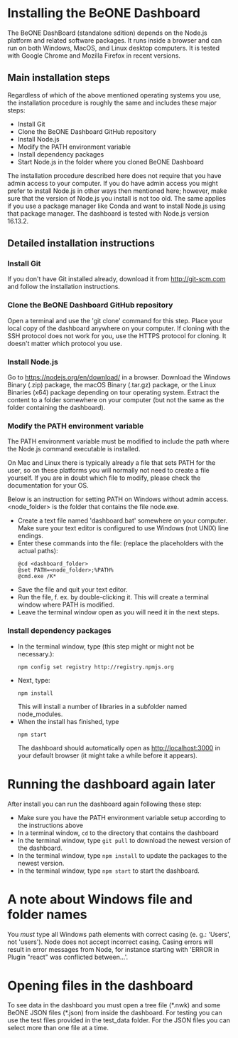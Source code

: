 ﻿# Installing the BeONE Dashboard

The BeONE DashBoard (standalone sdition) depends on the Node.js platform and
related software packages. It runs inside a browser and can run on both Windows,
MacOS, and Linux desktop computers. It is tested with Google Chrome and Mozilla
Firefox in recent versions.

## Main installation steps

Regardless of which of the above mentioned operating systems you use,
the installation procedure is roughly the same and includes these major
steps:

-   Install Git
-   Clone the BeONE Dashboard GitHub repository
-   Install Node.js
-   Modify the PATH environment variable
-   Install dependency packages
-   Start Node.js in the folder where you cloned BeONE Dashboard

The installation procedure described here does not require that you have
admin access to your computer. If you do have admin access you might
prefer to install Node.js in other ways then mentioned here; however,
make sure that the version of Node.js you install is not too old.
The same applies if you use a package manager like Conda and want to install
Node.js using that package manager. The dashboard is tested with Node.js version
16.13.2.

## Detailed installation instructions

### Install Git

If you don't have Git installed already, download it from
<http://git-scm.com> and follow the installation instructions.

### Clone the BeONE Dashboard GitHub repository

Open a terminal and use the 'git clone' command for this step. Place
your local copy of the dashboard anywhere on your computer. If cloning
with the SSH protocol does not work for you, use the HTTPS protocol for
cloning. It doesn't matter which protocol you use.

### Install Node.js

Go to <https://nodejs.org/en/download/> in a browser. Download the
Windows Binary (.zip) package, the macOS Binary (.tar.gz) package, or
the Linux Binaries (x64) package depending on tour operating system.
Extract the content to a folder somewhere on your computer (but not the
same as the folder containing the dashboard).

### Modify the PATH environment variable

The PATH environment variable must be modified to include the path where
the Node.js command executable is installed.

On Mac and Linux there is typically already a file that sets PATH for
the user, so on these platforms you will normally not need to create a
file yourself. If you are in doubt which file to modify, please check
the documentation for your OS.

Below is an instruction for setting PATH on Windows without admin
access. \<node_folder\> is the folder that contains the file node.exe.

-   Create a text file named \'dashboard.bat\' somewhere on your
    computer. Make sure your text editor is configured to use Windows
    (not UNIX) line endings.
-   Enter these commands into the file: (replace the placeholders with
    the actual paths):
    ```
    @cd <dashboard_folder>
    @set PATH=<node_folder>;%PATH%
    @cmd.exe /K*
    ```
-   Save the file and quit your text editor.
-   Run the file, f. ex. by double-clicking it. This will create a
    terminal window where PATH is modified.
-   Leave the terminal window open as you will need it in the next
    steps.

### Install dependency packages

-   In the terminal window, type (this step might or might not be necessary.):
    ```
    npm config set registry http://registry.npmjs.org
    ```
-   Next, type:
    ```
    npm install
    ```
    This will install a number of libraries in
    a subfolder named node_modules.
-   When the install has finished, type
    ```
    npm start
    ```
    The dashboard should automatically open as
    <http://localhost:3000> in your default browser (it might take a while
    before it appears).

# Running the dashboard again later

After install you can run the dashboard again following these step:

-   Make sure you have the PATH environment variable setup according to
    the instructions above
-   In a terminal window, `cd` to the directory that contains the
    dashboard
-   In the terminal window, type `git pull` to download the newest version of the dashboard.
-   In the terminal window, type `npm install` to update the packages to the newest version.
-   In the terminal window, type `npm start` to start the dashboard.

# A note about Windows file and folder names

You *must* type all Windows path elements with correct casing (e. g.:
\'Users\', not \'users\'). Node does not accept incorrect casing. Casing
errors will result in error messages from Node, for instance starting
with \'ERROR in Plugin \"react\" was conflicted between\...\'.

# Opening files in the dashboard

To see data in the dashboard you must open a tree file (\*.nwk) and some
BeONE JSON files (\*.json) from inside the dashboard. For testing you
can use the test files provided in the test_data folder. For the JSON
files you can select more than one file at a time.
